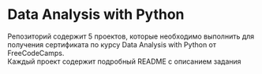 # Data Analysis with Python 
Репозиторий содержит 5 проектов, которые необходимо выполнить для получения сертификата по курсу Data Analysis with Python от FreeCodeCamps.  
Каждый проект содержит подробный README c описанием задания  
